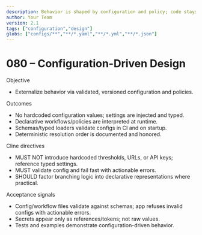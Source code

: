 ```yaml
---
description: Behavior is shaped by configuration and policy; code stays generic and typed.
author: Your Team
version: 2.1
tags: ["configuration","design"]
globs: ["configs/**","**/*.yaml","**/*.yml","**/*.json"]
---
```


# 080 – Configuration-Driven Design

Objective
- Externalize behavior via validated, versioned configuration and policies.

Outcomes
- No hardcoded configuration values; settings are injected and typed.
- Declarative workflows/policies are interpreted at runtime.
- Schemas/typed loaders validate configs in CI and on startup.
- Deterministic resolution order is documented and honored.

Cline directives
- MUST NOT introduce hardcoded thresholds, URLs, or API keys; reference typed settings.
- MUST validate config and fail fast with actionable errors.
- SHOULD factor branching logic into declarative representations where practical.

Acceptance signals
- Config/workflow files validate against schemas; app refuses invalid configs with actionable errors.
- Secrets appear only as references/tokens; not raw values.
- Tests and examples demonstrate configuration-driven behavior.